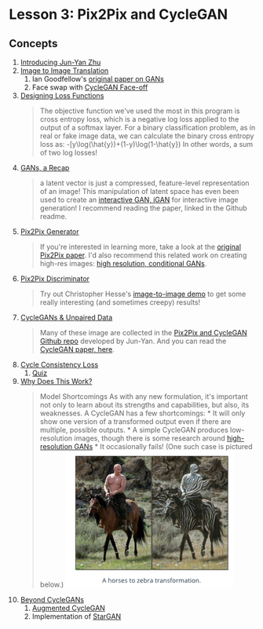 # Lesson 3: Pix2Pix and CycleGAN

## Concepts

1. [Introducing Jun-Yan Zhu](https://www.youtube.com/watch?time_continue=3&v=l8sCN1rMt6E)
1. [Image to Image Translation](https://www.youtube.com/watch?time_continue=2&v=f-WnvKQd10k)
	1. Ian Goodfellow's [original paper on GANs](http://papers.nips.cc/paper/5423-generative-adversarial-nets.pdf)
	1. Face swap with [CycleGAN Face-off](https://arxiv.org/pdf/1712.03451.pdf)
1. [Designing Loss Functions](https://www.youtube.com/watch?time_continue=4&v=YL1kKWHr7Gc)
	> The objective function we've used the most in this program is cross entropy loss, which is a negative log loss applied to the output of a softmax layer. For a binary classification problem, as in real or fake image data, we can calculate the binary cross entropy loss as:
	> -[y\log(\hat{y})+(1-y)\log(1-\hat{y})	
	In other words, a sum of two log losses!
1. [GANs, a Recap](https://www.youtube.com/watch?time_continue=2&v=MEKTiR1Xkjg)
	> a latent vector is just a compressed, feature-level representation of an image!
	> This manipulation of latent space has even been used to create an [interactive GAN, iGAN](https://github.com/junyanz/iGAN/blob/master/README.md) for interactive image generation! I recommend reading the paper, linked in the Github readme.
1. [Pix2Pix Generator](https://www.youtube.com/watch?time_continue=1&v=94Kml3ekrUI)
	> If you're interested in learning more, take a look at the [original Pix2Pix paper](https://arxiv.org/pdf/1611.07004.pdf). I'd also recommend this related work on creating high-res images: [high resolution, conditional GANs](https://tcwang0509.github.io/pix2pixHD/).
1. [Pix2Pix Discriminator](https://www.youtube.com/watch?v=3Khqf7WtCxY)
	> Try out Christopher Hesse's [image-to-image demo](https://affinelayer.com/pixsrv/) to get some really interesting (and sometimes creepy) results!
1. [CycleGANs & Unpaired Data](https://www.youtube.com/watch?time_continue=17&v=-fbaRaXDqMY)
	> Many of these image are collected in the [Pix2Pix and CycleGAN Github repo](https://github.com/junyanz/pytorch-CycleGAN-and-pix2pix) developed by Jun-Yan.
	And you can read the [CycleGAN paper, here](https://arxiv.org/pdf/1703.10593.pdf).
1. [Cycle Consistency Loss](https://www.youtube.com/watch?time_continue=25&v=pPbWXmVgY0k)
	1. [Quiz](iamges/quiz_cyclegan.png)
1. [Why Does This Work?](https://www.youtube.com/watch?v=q7SP89u02L0)
	> Model Shortcomings
	> As with any new formulation, it's important not only to learn about its strengths and capabilities, but also, its weaknesses. A CycleGAN has a few shortcomings:
		* It will only show one version of a transformed output even if there are multiple, possible outputs.
		* A simple CycleGAN produces low-resolution images, though there is some research around [high-resolution GANs](https://github.com/NVIDIA/pix2pixHD)
		* It occasionally fails! (One such case is pictured below.)
		![fail](images/horse2zebra_fail.png)
1. [Beyond CycleGANs](https://www.youtube.com/watch?v=jwbloZnZcv0)
	1. [Augmented CycleGAN](https://arxiv.org/abs/1802.10151)
	1. Implementation of [StarGAN](https://github.com/yunjey/StarGAN)